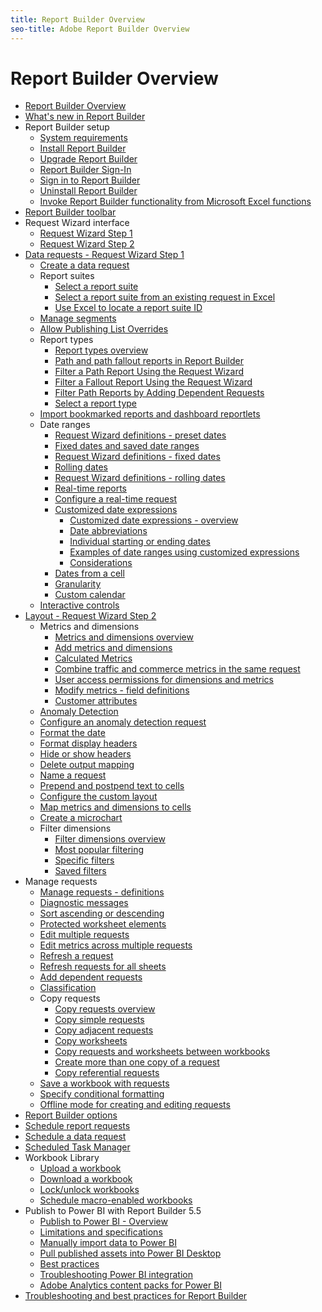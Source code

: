 ```yaml
---
title: Report Builder Overview
seo-title: Adobe Report Builder Overview
---
```


# Report Builder Overview

+ [Report Builder Overview](home-(2).md)
+ [What's new in Report Builder](whats-new-arb.md)
+ Report Builder setup
    + [System requirements](setup/system-requirements.md)
    + [Install Report Builder](setup/t-install-arb.md)
    + [Upgrade Report Builder](setup/upgrade-arb.md)
    + [Report Builder Sign-In](setup/login.md)
    + [Sign in to Report Builder](setup/t-loggin-in-to-reportbuilder.md)
    + [Uninstall Report Builder](setup/t-uninstall-arb.md)
    + [Invoke Report Builder functionality from Microsoft Excel functions](setup/invoke-arb-excel-function.md)
+ [Report Builder toolbar](reportbuilder-toolbar.md)
+ Request Wizard interface
    + [Request Wizard Step 1](request-wizard-interface/request-wizard-step-1.md)
    + [Request Wizard Step 2](request-wizard-interface/request-wizard-step-2.md)
+ [Data requests - Request Wizard Step 1](data-requests/data-requests.md)
    + [Create a data request](data-requests/t-create-a-data-request.md)
    + Report suites
        + [Select a report suite](data-requests/selecting-report-suites/t-select-report-suites.md)
        + [Select a report suite from an existing request in Excel](data-requests/selecting-report-suites/t-select-a-report-suite-from-an-existing-request-in-excel.md)
        + [Use Excel to locate a report suite ID](data-requests/selecting-report-suites/use-excel-to-locate-a-report-suite-id.md)
    + [Manage segments](data-requests/segmentation.md)
    + [Allow Publishing List Overrides](data-requests/allow-publishing-list-overrides.md)
    + Report types
        + [Report types overview](data-requests/c-report-types/select-report-types.md)
        + [Path and path fallout reports in Report Builder](data-requests/c-report-types/report-path-fallout.md)
        + [Filter a Path Report Using the Request Wizard](data-requests/c-report-types/path-filter.md)
        + [Filter a Fallout Report Using the Request Wizard](data-requests/c-report-types/fallout-filter.md)
        + [Filter Path Reports by Adding Dependent Requests](data-requests/c-report-types/create-toppath-filter.md)
        + [Select a report type](data-requests/c-report-types/t-select-report-type.md)
    + [Import bookmarked reports and dashboard reportlets](data-requests/import-bookmarked.md)
    + Date ranges
        + [Request Wizard definitions - preset dates](data-requests/configuring-report-dates/r-arb-preset-dates.md)
        + [Fixed dates and saved date ranges](data-requests/configuring-report-dates/t-fixed-dates-and-saved-date-ranges.md)
        + [Request Wizard definitions - fixed dates](data-requests/configuring-report-dates/r-arb-fixed-dates.md)
        + [Rolling dates](data-requests/configuring-report-dates/t-rolling-dates.md)
        + [Request Wizard definitions - rolling dates](data-requests/configuring-report-dates/r-arb-rolling-dates.md)
        + [Real-time reports](data-requests/configuring-report-dates/real-time.md)
        + [Configure a real-time request](data-requests/configuring-report-dates/t-real-time.md)
        + [Customized date expressions](data-requests/configuring-report-dates/c-customized-date-expressions/c-customized-date-expressions.md)
            + [Customized date expressions - overview](data-requests/configuring-report-dates/c-customized-date-expressions/t-customized-date-expressions.md)
            + [Date abbreviations](data-requests/configuring-report-dates/c-customized-date-expressions/date-abbreviations.md)
            + [Individual starting or ending dates](data-requests/configuring-report-dates/c-customized-date-expressions/individual-starting-or-ending-dates.md)
            + [Examples of date ranges using customized expressions](data-requests/configuring-report-dates/c-customized-date-expressions/examples-of-date-ranges-using-customized-expressions.md)
            + [Considerations](data-requests/configuring-report-dates/c-customized-date-expressions/considerations.md)
        + [Dates from a cell](data-requests/configuring-report-dates/t-dates-from-a-cell.md)
        + [Granularity](data-requests/configuring-report-dates/granularity.md)
        + [Custom calendar](data-requests/configuring-report-dates/custom-calendar.md)
    + [Interactive controls](data-requests/interactive-controls.md)
+ [Layout - Request Wizard Step 2](layout/layout.md)
    + Metrics and dimensions
        + [Metrics and dimensions overview](layout/c-metrics-dimensions/metrics-dimensions.md)
        + [Add metrics and dimensions](layout/c-metrics-dimensions/t-add-metrics-and-dimensions.md)
        + [Calculated Metrics](layout/c-metrics-dimensions/calculated-metrics.md)
        + [Combine traffic and commerce metrics in the same request](layout/c-metrics-dimensions/grouped-metrics.md)
        + [User access permissions for dimensions and metrics](layout/c-metrics-dimensions/permissions-metrics-dimensions.md)
        + [Modify metrics - field definitions](layout/c-metrics-dimensions/r-arb-modify-metrics.md)
        + [Customer attributes](layout/c-metrics-dimensions/c-ustomer-attributes.md)
    + [Anomaly Detection](layout/anomaly-detection.md)
    + [Configure an anomaly detection request](layout/t-anomaly.md)
    + [Format the date](layout/format-the-data.md)
    + [Format display headers](layout/t-format-display-headers.md)
    + [Hide or show headers](layout/hide-or-show-headers.md)
    + [Delete output mapping](layout/delete-output-mapping.md)
    + [Name a request](layout/name-a-request.md)
    + [Prepend and postpend text to cells](layout/prepend-and-postpend-text-to-cells.md)
    + [Configure the custom layout](layout/configure-the-custom-layout.md)
    + [Map metrics and dimensions to cells](layout/map-metrics-and-dimensions-to-cells.md)
    + [Create a microchart](layout/t-create-a-microchart.md)
    + Filter dimensions
        + [Filter dimensions overview](layout/c-filter-dimensions/filter-dimensions.md)
        + [Most popular filtering](layout/c-filter-dimensions/t-most-popular-filtering.md)
        + [Specific filters](layout/c-filter-dimensions/t-specific-filters.md)
        + [Saved filters](layout/c-filter-dimensions/saved-filters.md)
+ Manage requests
    + [Manage requests - definitions](manage-requests/r-arb-manage-requests.md)
    + [Diagnostic messages](manage-requests/diagnostic-messages.md)
    + [Sort ascending or descending](manage-requests/sort-ascending-or-descending.md)
    + [Protected worksheet elements](manage-requests/protected-worksheet-elements.md)
    + [Edit multiple requests](manage-requests/t-edit-multiple-requests.md)
    + [Edit metrics across multiple requests](manage-requests/edit-multiple-metrics.md)
    + [Refresh a request](manage-requests/t-refresh-a-request.md)
    + [Refresh requests for all sheets](manage-requests/t-refresh-requests-for-all-sheets.md)
    + [Add dependent requests](manage-requests/add-dependent-requests.md)
    + [Classification](manage-requests/classification.md)
    + Copy requests
        + [Copy requests overview](manage-requests/c-copy-requests/copy-requests.md)
        + [Copy simple requests](manage-requests/c-copy-requests/t-copy-simple-requests.md)
        + [Copy adjacent requests](manage-requests/c-copy-requests/copy-adjacent-requests.md)
        + [Copy worksheets](manage-requests/c-copy-requests/t-copy-worksheets.md)
        + [Copy requests and worksheets between workbooks](manage-requests/c-copy-requests/t-copy-requests-and-worksheets-between-workbooks.md)
        + [Create more than one copy of a request](manage-requests/c-copy-requests/t-create-more-than-one-copy-of-a-request.md)
        + [Copy referential requests](manage-requests/c-copy-requests/t-copy-referential-requests.md)
    + [Save a workbook with requests](manage-requests/save-a-workbook-with-requests.md)
    + [Specify conditional formatting](manage-requests/specify-conditional-formatting.md)
    + [Offline mode for creating and editing requests](manage-requests/offline-mode.md)
+ [Report Builder options](options.md)
+ [Schedule report requests](schedule-report-requests.md)
+ [Schedule a data request](t-schedule-a-data-request.md)
+ [Scheduled Task Manager](r-arb-scheduled-reports.md)
+ Workbook Library
    + [Upload a workbook](workbook-library/t-upload-a-workbook.md)
    + [Download a workbook](workbook-library/t-download-a-workbook.md)
    + [Lock/unlock workbooks](workbook-library/protect-wb.md)
    + [Schedule macro-enabled workbooks](workbook-library/schedule-macro-wb.md)
+ Publish to Power BI with Report Builder 5.5
    + [Publish to Power BI - Overview](c-publish-power-bi/power-bi.md)
    + [Limitations and specifications](c-publish-power-bi/specifications-limits.md)
    + [Manually import data to Power BI](c-publish-power-bi/bi-manually-import-data.md)
    + [Pull published assets into Power BI Desktop](c-publish-power-bi/bi-publish-to-desktop.md)
    + [Best practices](c-publish-power-bi/bi-best-practices.md)
    + [Troubleshooting Power BI integration](c-publish-power-bi/troubleshooting.md)
    + [Adobe Analytics content packs for Power BI](c-publish-power-bi/integration-power-bi.md)
+ [Troubleshooting and best practices for Report Builder](troubleshoot.md)